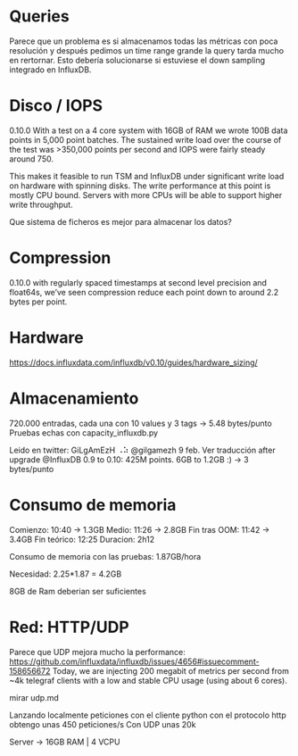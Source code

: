 # Queries
Parece que un problema es si almacenamos todas las métricas con poca resolución y después pedimos un time range grande la query tarda mucho en rertornar.
Esto debería solucionarse si estuviese el down sampling integrado en InfluxDB.


# Disco / IOPS
0.10.0
With a test on a 4 core system with 16GB of RAM we wrote 100B data points in 5,000 point batches. The sustained write load over the course of the test was >350,000 points per second and IOPS were fairly steady around 750.

This makes it feasible to run TSM and InfluxDB under significant write load on hardware with spinning disks. The write performance at this point is mostly CPU bound. Servers with more CPUs will be able to support higher write throughput.

Que sistema de ficheros es mejor para almacenar los datos?

# Compression
0.10.0
with regularly spaced timestamps at second level precision and float64s, we’ve seen compression reduce each point down to around 2.2 bytes per point.


# Hardware
https://docs.influxdata.com/influxdb/v0.10/guides/hardware_sizing/



# Almacenamiento
720.000 entradas, cada una con 10 values y 3 tags -> 5.48 bytes/punto
Pruebas echas con capacity_influxdb.py

Leido en twitter:
GiLgAmEzH ⠠⠵ ‏@gilgamezh  9 feb. Ver traducción
after upgrade @InfluxDB 0.9 to 0.10: 425M points. 6GB to 1.2GB :)
->
3 bytes/punto



# Consumo de memoria
Comienzo: 10:40 -> 1.3GB
Medio: 11:26 -> 2.8GB
Fin tras OOM: 11:42 -> 3.4GB
Fin teórico: 12:25
Duracion: 2h12

Consumo de memoria con las pruebas:
1.87GB/hora

Necesidad:
2.25*1.87 = 4.2GB

8GB de Ram deberian ser suficientes


# Red: HTTP/UDP
Parece que UDP mejora mucho la performance: https://github.com/influxdata/influxdb/issues/4656#issuecomment-158656672
Today, we are injecting 200 megabit of metrics per second from ~4k telegraf clients with a low and stable CPU usage (using about 6 cores).

mirar udp.md

Lanzando localmente peticiones con el cliente python con el protocolo http obtengo unas 450 peticiones/s
Con UDP unas 20k

Server -> 16GB RAM | 4 VCPU
